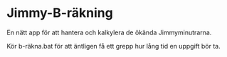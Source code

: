 # Jimmy-B-räkning

En nätt app för att hantera och kalkylera de ökända Jimmyminutrarna.
            
Kör b-räkna.bat för att äntligen få ett grepp hur lång tid en uppgift bör ta.
